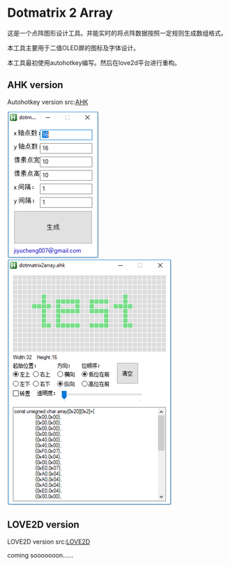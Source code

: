 # Dotmatrix 2 Array

这是一个点阵图形设计工具。并能实时的将点阵数据按照一定规则生成数组格式。

本工具主要用于二值OLED屏的图标及字体设计。

本工具最初使用autohotkey编写。然后在love2d平台进行重构。

## AHK version

Autohotkey version src:[AHK](.\ahk)

![](.\pic\ahk1.png)![](.\pic\ahk2.png)

## LOVE2D version

LOVE2D version src:[LOVE2D](.\love2d)

coming sooooooon......